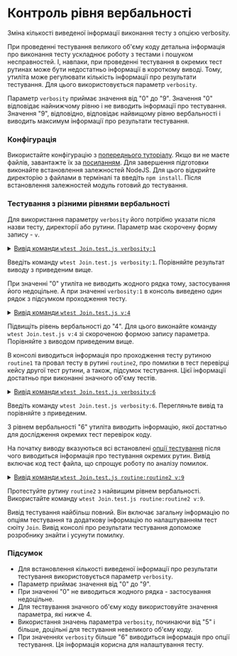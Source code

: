 # Контроль рівня вербальності

Зміна кількості виведеної інформації виконання тесту з опцією verbosity.

При проведенні тестування великого об'єму коду детальна інформація про виконання тесту ускладнює роботу з тестами і пошуком несправностей. І, навпаки, при проведенні тестування в окремих тест рутинах може бути недостатньо інформації в короткому виводі. Тому, утиліта може регулювати кількість інформації про результати тестування. Для цього використовується параметр `verbosity`.

Параметр `verbosity` приймає значення від "0" до "9". Значення "0" відповідає найнижчому рівню і не виводить інформації про тестування. Значення "9", відповідно, відповідає найвищому рівню вербальності і виводить максимум інформації про результати тестування.

### Конфігурація

Використайте конфігурацію з [попереднього туторіалу](TestCreation.md). Якщо ви не маєте файлів, завантажте їх за [посиланням](https://github.com/Wandalen/wTesting/tree/master/sample/testCreation).
Для завершення підготовки виконайте встановлення залежностей NodeJS. Для цього відкрийте директорію з файлами в терміналі та введіть `npm install`. Після встановлення залежностей модуль готовий до тестування.

### Тестування з різними рівнями вербальності

Для використання параметру `verbosity` його потрібно указати після назви тесту, директорії або рутини. Параметр має скорочену форму запису - `v`.

<details>
  <summary><u>Вивід команди <code>wtest Join.test.js verbosity:1</code></u></summary>

```
[user@user ~]$ wtest Join.test.js verbosity:1

  Testing ... in 0.278s ... failed

```

</details>

Введіть команду `wtest Join.test.js verbosity:1`. Порівняйте результат виводу з приведеним вище.

При значенні "0" утиліта не виводить жодного рядка тому, застосування його недоцільне. А при значенні `verbosity:1` в консоль виведено один рядок з підсумком проходження тесту.

<details>
  <summary><u>Вивід команди <code>wtest Join.test.js v:4</code></u></summary>

```
[user@user ~]$ wtest Join.test.js v:4

  Includes tests from : /path_to_module/testCreation/Join.test.js 

  Launching several ( 1 ) test suites ..

    Running test suite ( Join ) ..
    at  /path_to_module/testCreation/Join.test.js:39
      
      Passed test routine ( Join / routine1 ) in 0.056s
        Test check ( Join / routine2 / fail # 2 ) ... failed
      Failed test routine ( Join / routine2 ) in 0.074s

    Passed test checks 2 / 3
    Passed test cases 1 / 2
    Passed test routines 1 / 2
    Test suite ( Join ) ... in 0.252s ... failed



  ExitCode : -1
  Passed test checks 2 / 3
  Passed test cases 1 / 2
  Passed test routines 1 / 2
  Passed test suites 0 / 1
  Testing ... in 0.344s ... failed

```

</details>

Підвищіть рівень вербальності до "4". Для цього виконайте команду `wtest Join.test.js v:4` зі скороченою формою запису параметра. Порівняйте з виводом приведеним вище.

В консолі виводиться інформація про проходження тесту рутиною `routine1` та провал тесту в рутині `routine2`, про помилки в тест перевірці кейсу другої тест рутини, а також, підсумок тестування. Цієї інформації достатньо при виконанні значного об'єму тестів.


<details>
  <summary><u>Вивід команди <code>wtest Join.test.js verbosity:6</code></u></summary>

```
[user@user ~]$ wtest Join.test.js verbosity:6
Includes tests from : /path_to_module/testCreation/Join.test.js 

Tester Settings :
{
  scenario : test, 
  sanitareTime : 500, 
  fails : null, 
  beeping : true, 
  coloring : 1, 
  timing : 1, 
  rapidity : 3, 
  routine : null, 
  importanceOfNegative : null, 
  routineTimeOut : null, 
  concurrent : null, 
  verbosity : 6, 
  silencing : null, 
  shoulding : null, 
  accuracy : null
}

  Launching several ( 1 ) test suites ..
  /path_to_module/testCreation/Join.test.js:39 - enabled
  1 test suite

    Running test suite ( Join ) ..
    at  /path_to_module/testCreation/Join.test.js:39
      
      Running test routine ( routine1 ) ..

          
        /path_to_module/testCreation/Join.test.js:9
            5 : //
            6 : 
            7 : function routine1( test )
            8 : {
            9 :   test.identical( Join.join( 'Hello ', 'world!' ), 'Hello world!' );  
        Test check ( Join / routine1 /  # 1 ) ... ok

      Passed test routine ( Join / routine1 ) in 0.091s
      Running test routine ( routine2 ) ..

          
        /path_to_module/testCreation/Join.test.js:18
            14 : function routine2( test )
            15 : {
            16 : 
            17 :   test.case = 'pass';
            18 :   test.identical( Join.join( 1, 3 ), '13' );  
        Test check ( Join / routine2 / pass # 1 ) ... ok


        - got :
          '13'
        - expected :
          13 
        - difference :
          *
          
        /path_to_module/testCreation/Join.test.js:21
            17 :   test.case = 'pass';
            18 :   test.identical( Join.join( 1, 3 ), '13' );
            19 : 
            20 :   test.case = 'fail';
            21 :   test.identical( Join.join( 1, 3 ), 13 );  
        Test check ( Join / routine2 / fail # 2 ) ... failed

      Failed test routine ( Join / routine2 ) in 0.098s

    Passed test checks 2 / 3
    Passed test cases 1 / 2
    Passed test routines 1 / 2
    Test suite ( Join ) ... in 0.294s ... failed



  ExitCode : -1
  Passed test checks 2 / 3
  Passed test cases 1 / 2
  Passed test routines 1 / 2
  Passed test suites 0 / 1
  Testing ... in 0.389s ... failed


```

</details>

Введіть команду `wtest Join.test.js verbosity:6`. Перегляньте вивід та порівняйте з приведеним.

З рівнем вербальності "6" утиліта виводить інформацію, якої достатньо для дослідження окремих тест перевірок коду. 

На початку виводу вказуються всі встановлені [опції тестування](TestOptions.md) після чого виводиться інформація про тестування окремих рутин. Вивід включає код тест файла, що спрощує роботу по аналізу помилок.

<details>
  <summary><u>Вивід команди <code>wtest Join.test.js routine:routine2 v:9</code></u></summary>

```
[user@user ~]$ wtest Join.test.js routine:routine2 v:9
Includes tests from : /path_to_module/testCreation/Join.test.js 

Tester Settings :
{
  scenario : test, 
  sanitareTime : 500, 
  fails : null, 
  beeping : true, 
  coloring : 1, 
  timing : 1, 
  rapidity : 3, 
  routine : routine2, 
  importanceOfNegative : null, 
  routineTimeOut : null, 
  concurrent : null, 
  verbosity : 9, 
  silencing : null, 
  shoulding : null, 
  accuracy : null
}

  Launching several ( 1 ) test suites ..
  /path_to_module/testCreation/Join.test.js:39 - enabled
  1 test suite

    Running test suite ( Join ) ..
    at  /path_to_module/testCreation/Join.test.js:39
    
    wTestSuite( Join#in0 )
    {
      name : 'Join', 
      verbosity : 8, 
      importanceOfDetails : 0, 
      importanceOfNegative : 1, 
      silencing : null, 
      shoulding : 1, 
      routineTimeOut : 5000, 
      concurrent : 0, 
      routine : 'routine2', 
      platforms : null, 
      suiteFilePath : [ '/path_to_' ... 'reation/Join.test.js' ], 
      suiteFileLocation : [ '/path_to_' ... 'tion/Join.test.js:39' ], 
      tests : [ Map:Pure with 2 elements ], 
      abstract : 0, 
      enabled : 1, 
      takingIntoAccount : 1, 
      usingSourceCode : 1, 
      ignoringTesterOptions : 0, 
      accuracy : 1e-7, 
      report : [ Map:Pure with 9 elements ], 
      debug : 0, 
      override : [ Map:Pure with 0 elements ], 
      _routineCon : [ routine bound anonymous ], 
      _inroutineCon : [ routine bound anonymous ], 
      onRoutineBegin : [ routine onRoutineBegin ], 
      onRoutineEnd : [ routine onRoutineEnd ], 
      onSuiteBegin : [ routine onSuiteBegin ], 
      onSuiteEnd : [ routine onSuiteEnd ]
    }
      Running test routine ( routine2 ) ..

          
        /path_to_module/testCreation/Join.test.js:18
            14 : function routine2( test )
            15 : {
            16 : 
            17 :   test.case = 'pass';
            18 :   test.identical( Join.join( 1, 3 ), '13' );  
        Test check ( Join / routine2 / pass # 1 ) ... ok


        - got :
          '13'
        - expected :
          13 
        - difference :
          *
          
        /path_to_module/testCreation/Join.test.js:21
            17 :   test.case = 'pass';
            18 :   test.identical( Join.join( 1, 3 ), '13' );
            19 : 
            20 :   test.case = 'fail';
            21 :   test.identical( Join.join( 1, 3 ), 13 );  
        Test check ( Join / routine2 / fail # 2 ) ... failed

      Failed test routine ( Join / routine2 ) in 0.147s

    Passed test checks 1 / 2
    Passed test cases 1 / 2
    Passed test routines 0 / 1
    Test suite ( Join ) ... in 0.226s ... failed



  ExitCode : -1
  Passed test checks 1 / 2
  Passed test cases 1 / 2
  Passed test routines 0 / 1
  Passed test suites 0 / 1
  Testing ... in 0.323s ... failed

```

</details>

Протестуйте рутину `routine2` з найвищим рівнем вербальності. Використайте команду `wtest Join.test.js routine:routine2 v:9`. 

Вивід тестування найбільш повний. Він включає загальну інформацію по опціям тестування та додаткову інформацію по налаштуванням тест сюіту `Join`. Вивід консолі про результати тестування допоможе розробнику знайти і усунути помилку.

### Підсумок

- Для встановлення кількості виведеної інформації про результати тестування використовується параметр `verbosity`.
- Параметр приймає значення від "0" до "9". 
- При значенні "0" не виводиться жодного рядка - застосування недоцільне.
- Для тествування значного об'єму коду використовуйте значення параметра, які нижче 4.
- Використання значень параметра `verbosity`, починаючи від "5" і більше, доцільні для тестування невеликого об'єму коду.
- При значеннях `verbosity` більше "6" виводиться інформація про опції тестування. Ця інформація корисна для налаштування тесту.